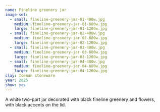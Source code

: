 ```yaml
---
name: Fineline greenery jar
image-set:
  - small: fineline-greenery-jar-01-400w.jpg
    medium: fineline-greenery-jar-01-600w.jpg
    large: fineline-greenery-jar-01-1200w.jpg
  - small: fineline-greenery-jar-02-400w.jpg
    medium: fineline-greenery-jar-02-600w.jpg
    large: fineline-greenery-jar-02-1200w.jpg
  - small: fineline-greenery-jar-03-400w.jpg
    medium: fineline-greenery-jar-03-600w.jpg
    large: fineline-greenery-jar-03-1200w.jpg
  - small: fineline-greenery-jar-04-400w.jpg
    medium: fineline-greenery-jar-04-600w.jpg
    large: fineline-greenery-jar-04-1200w.jpg
clay: Iceman stoneware
year: 2025
show: yes
---
```


A white two-part jar decorated with black fineline greenery and flowers, with black accents on the lid.